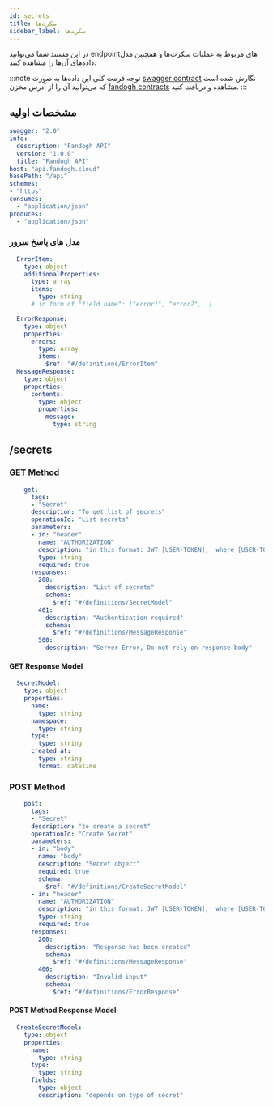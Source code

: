 ```yaml
---
id: secrets
title: سکرت‌ها
sidebar_label: سکرت‌ها
---
```


در این مستند شما می‌توانید endpointهای مربوط به عملیات سکرت‌ها و همچنین مدل داده‌های آن‌ها را مشاهده کنید.

:::note توجه
فرمت کلی این داده‌ها به صورت [swagger contract][swagger] نگارش شده است که می‌توانید آن را از آدرس مخزن [fandogh contracts][fandogh_contracts] مشاهده و دریافت کنید.
:::

## مشخصات اولیه

```yaml title="Contract Main Part"
swagger: "2.0"
info:
  description: "Fandogh API"
  version: "1.0.0"
  title: "Fandogh API"
host: "api.fandogh.cloud"
basePath: "/api"
schemes:
- "https"
consumes:
  - "application/json"
produces:
  - "application/json"
```

### مدل های پاسخ سرور

```yaml title="General Response Models"
  ErrorItem:
    type: object
    additionalProperties:
      type: array
      items:
        type: string
      # in form of "field name": ["error1", "error2",..]

  ErrorResponse:
    type: object
    properties:
      errors:
        type: array
        items:
          $ref: "#/definitions/ErrorItem"
  MessageResponse:
    type: object
    properties:
      contents:
        type: object
        properties:
          message:
            type: string
```

## /secrets

### GET Method

```yaml title="List Secrets"
    get:
      tags:
      - "Secret"
      description: "To get list of secrets"
      operationId: "List secrets"
      parameters:
      - in: "header"
        name: "AUTHORIZATION"
        description: "in this format: JWT [USER-TOKEN],  where [USER-TOKEN] is user's token"
        type: string
        required: true
      responses:
        200:
          description: "List of secrets"
          schema:
            $ref: "#/definitions/SecretModel"
        401:
          description: "Authentication required"
          schema:
            $ref: "#/definitions/MessageResponse"
        500:
          description: "Server Error, Do not rely on response body"
```

#### GET Response Model

```yaml title="Secret Model"
  SecretModel:
    type: object
    properties:
      name:
        type: string
      namespace:
        type: string
      type:
        type: string
      created_at:
        type: string
        format: datetime
```

### POST Method

```yaml title=""
    post:
      tags:
      - "Secret"
      description: "to create a secret"
      operationId: "Create Secret"
      parameters:
      - in: "body"
        name: "body"
        description: "Secret object"
        required: true
        schema:
          $ref: "#/definitions/CreateSecretModel"
      - in: "header"
        name: "AUTHORIZATION"
        description: "in this format: JWT [USER-TOKEN],  where [USER-TOKEN] is user's token"
        type: string
        required: true
      responses:
        200:
          description: "Response has been created"
          schema:
            $ref: "#/definitions/MessageResponse"
        400:
          description: "Invalid input"
          schema:
            $ref: "#/definitions/ErrorResponse"
```

#### POST Method Response Model

```yaml title="Create Secret Model"
  CreateSecretModel:
    type: object
    properties:
      name:
        type: string
      type:
        type: string
      fields:
        type: object
        description: "depends on type of secret"
```


[swagger]: https://swagger.io
[fandogh_contracts]: https://github.com/fandoghpaas/fandogh-cli/tree/master/api-docs